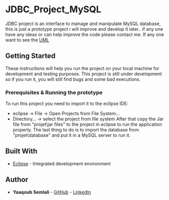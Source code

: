 # JDBC_Project_MySQL

JDBC project is an interface to manage and manipulate MySQL database, this is just a prototype project i will improve and develop it later.. if any one have any ideas or can help improve the code please contact me.
If any one want to see the [UML](https://github.com/Yaaqoub/JDBC_Project_MySQL/blob/master/UML.PNG)

## Getting Started

These instructions will help you run the project on your local machine for development and testing purposes.
This project is still under development so if you run it, you will still find bugs and some bad executions.

### Prerequisites & Running the prototype

To run this project you need to import it to the eclipse IDE:
  - eclipse -> File -> Open Projects from File System...
  - Directory... -> select the project from file system
After that copy the Jar file from "projet\jar files\" to the project in eclipse to run the application properly.
The last thing to do is to import the database from "projet\database\" and put it in a MySQL server to run it.

## Built With

* [Eclipse](http://www.eclipse.org/downloads/eclipse-packages/) -  Integrated development environment

## Author

* **Yaaqoub Semlali** - [GitHub](https://github.com/Yaaqoub) - [LinkedIn](https://www.linkedin.com/in/semlaliyaaqoub)
